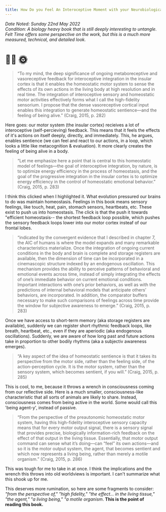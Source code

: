 ```yaml
---
title: How Do you Feel An Interoceptive Moment with your Neurobiological Self
---
```


*Date Noted: Sunday 22nd May 2022  
Condition: A biology heavy book that is still deeply interesting to untangle. Felt Time offers some perspective on the work, but this is a much more measured, technical, and detailed look.*

# 🌱📖 🌞

>“To my mind, the deep significance of ongoing metaboreceptive and vasoreceptive feedback for interoceptive integration in the insular cortex is that it enables the homeostatic motor system to sense the effects of its own actions in the living body at high resolution and in real time. The integration of interoceptive sensory and homeostatic motor activities effectively forms what I call the high-fidelity sensorium. I propose that the dense vasoreceptive cortical input enables this integration to generate homeostatic sentience—and the feeling of being alive.” (Craig, 2015, p. 282)

Here goes: our motor system (the insular cortex) recieives a lot of interoceptive (self-percieving) feedback. This means that it feels the effects of it's actions on itself deeply, directly, and immediately. This, he argues, enables sentience (we can feel and react to our actions, in a loop, which looks a little like metacognition & evaluation). It more clearly creates the feeling of being alive in a body.

>“Let me emphasize here a point that is central to this homeostatic model of feelings—the goal of interoceptive integration, by nature, is to optimize energy efficiency in the process of homeostasis, and the goal of the progressive integration in the insular cortex is to optimize energy efficiency in the control of homeostatic emotional behavior.” (Craig, 2015, p. 283)

I think this clicked when I highlighted it. What evolution pressured our brains to do was maintain homeostasis. Feelings in this book means sensory feelings, like touch, heat, pain, stomach sensors, heartbeats, etc. These exist to push us into homeostasis. The click is that the push it towards "efficient homeostasis-- the shortest feedback loop possible, which pushes the sensory feedback loops lower into our motor cortex insteaf of our frontal lobes.


>“indicated by the convergent evidence that I described in chapter 7, the AIC of humans is where the model expands and many remarkable characteristics materialize. Once the integration of ongoing current conditions in the body and brain is complete and storage registers are available, then the dimension of time can be incorporated in a cinemascopic structure indexed by an endogenous oscillation. This mechanism provides the ability to perceive patterns of behavioral and emotional events across time, instead of simply integrating the effects of one’s immediate behavior on current emotional conditions. Important interactions with one’s prior behaviors, as well as with the predictions of internal behavioral models that anticipate others’ behaviors, are incorporated. In addition, the comparator buffers necessary to make such comparisons of feelings across time provide the window for subjective awareness to emerge.” (Craig, 2015, p. 283)

Once we have access to short-term memory (aka storage registers are available), suddenly we can register short rhythmic feedback loops, like breath, heartbeat, etc., even if they are aperiodic (aka endogenous oscillations). Suddenly, we are aware of how long past and future actions take in proportion to other bodily rhythms (aka a subjectiv awareness emerges).


>“A key aspect of the idea of homeostatic sentience is that it takes its perspective from the motor side, rather than the feeling side, of the action-perception cycle. It is the motor system, rather than the sensory system, which becomes sentient, if you will.” (Craig, 2015, p. 285)

This is cool, to me, because it throws a wrench in consciousness coming from our reflective side. Here is a much smaller, consciousness-like characteristic that all sorts of animals are likely to share. Instead, consciousness comes from being active in the world. Some would call this 'being agent-y', instead of passive.


>“From the perspective of the preautonomic homeostatic motor system, having this high-fidelity interoceptive sensory capacity means that for every motor output signal, there is a sensory signal that provides precise, biologically information-rich feedback on the effect of that output in the living tissue. Essentially, that motor output command can sense what it’s doing—can “feel” its own actions—and so it is the motor output system, the agent, that becomes sentient and which now represents a living being, rather than merely a motile organism.” (Craig, 2015, p. 286)

This was tough for me to take in at once. I think the implications and the wrench this throws into old worldviews is important. I can't summarize what this shook up for me. 

This deserves more rumination, so here are some fragments to consider: *"from the perspective of," "high fidelity," "the effect... in the living tissue," "the agent," "a living being," "a motile organism*. **This is the point of reading this book.**